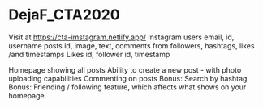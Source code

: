 # DejaF_CTA2020
Visit at https://cta-imstagram.netlify.app/
Instagram
users email, id, username
posts id, image, text, comments from followers, hashtags, likes /and timestamps
Likes id, follower id, timestamp

Homepage showing all posts
Ability to create a new post - with photo uploading capabilities
Commenting on posts
Bonus: Search by hashtag
Bonus: Friending / following feature, which affects what shows on your homepage.
